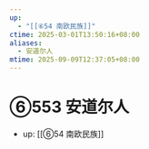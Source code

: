 ```yaml
---
up:
  - "[[⑥54 南欧民族]]"
ctime: 2025-03-01T13:50:16+08:00
aliases:
  - 安道尔人
mtime: 2025-09-09T12:37:05+08:00
---
```


# ⑥553 安道尔人

- up: [[⑥54 南欧民族]]
